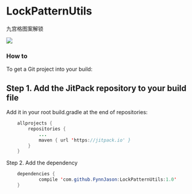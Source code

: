 # LockPatternUtils
九宫格图案解锁

[![](https://jitpack.io/v/FynnJason/LockPatternUtils.svg)](https://jitpack.io/#FynnJason/LockPatternUtils)

### How to

To get a Git project into your build:

## Step 1. Add the JitPack repository to your build file

Add it in your root build.gradle at the end of repositories:
```java
	allprojects {
		repositories {
			...
			maven { url 'https://jitpack.io' }
		}
	}
```
Step 2. Add the dependency
```java
	dependencies {
	        compile 'com.github.FynnJason:LockPatternUtils:1.0'
	}
```
